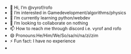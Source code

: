 - 👋 Hi, I’m @vyrof/rofo
- 👀 I’m interested in Gamedevelopment/algorithms/physics      
- 🌱 I’m currently learning python/webdev
- 💞️ I’m looking to collaborate on nothing 
- 📫 How to reach me through discord i.e. vyrof and rofo
- 😄 Pronouns:He/Him/We/So/sa/ni/na/zi/zim
- ⚡ Fun fact: I have no experience
- 

<!---
Brimomera/Brimomera is a ✨ special ✨ repository because its `README.md` (this file) appears on your GitHub profile.
You can click the Preview link to take a look at your changes.
--->
